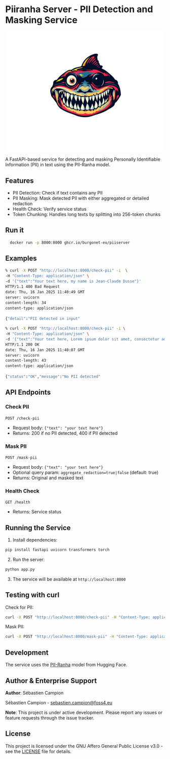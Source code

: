 # Piiranha Server - PII Detection and Masking Service

![PII-Ranha Logo](logo.png)


A FastAPI-based service for detecting and masking Personally Identifiable Information (PII) in text using the PII-Ranha model.

## Features

- PII Detection: Check if text contains any PII
- PII Masking: Mask detected PII with either aggregated or detailed redaction
- Health Check: Verify service status
- Token Chunking: Handles long texts by splitting into 256-token chunks

## Run it 

```bash
  docker run -p 8000:8000 ghcr.io/burgonet-eu/piiserver
```

## Examples

```bash
% curl -X POST "http://localhost:8000/check-pii" -i  \
-H "Content-Type: application/json" \
-d '{"text":"Your text here, my name is Jean-Claude Dusse"}'
HTTP/1.1 400 Bad Request
date: Thu, 16 Jan 2025 11:40:49 GMT
server: uvicorn
content-length: 34
content-type: application/json

{"detail":"PII detected in input"
```
```bash
% curl -X POST "http://localhost:8000/check-pii" -i \
-H "Content-Type: application/json" \
-d '{"text":"Your text here, Lorem ipsum dolor sit amet, consectetur adipiscing elit"}'
HTTP/1.1 200 OK
date: Thu, 16 Jan 2025 11:40:07 GMT
server: uvicorn
content-length: 43
content-type: application/json

{"status":"OK","message":"No PII detected"
```



## API Endpoints

### Check PII
`POST /check-pii`
- Request body: `{"text": "your text here"}`
- Returns: 200 if no PII detected, 400 if PII detected

### Mask PII
`POST /mask-pii`
- Request body: `{"text": "your text here"}`
- Optional query param: `aggregate_redaction=true|false` (default: true)
- Returns: Original and masked text

### Health Check
`GET /health`
- Returns: Service status

## Running the Service

1. Install dependencies:
```bash
pip install fastapi uvicorn transformers torch
```

2. Run the server:
```bash
python app.py
```

3. The service will be available at `http://localhost:8000`

## Testing with curl

Check for PII:
```bash
curl -X POST "http://localhost:8000/check-pii" -H "Content-Type: application/json" -d '{"text":"Your text here"}'
```

Mask PII:
```bash
curl -X POST "http://localhost:8000/mask-pii" -H "Content-Type: application/json" -d '{"text":"Your text here"}'
```

## Development

The service uses the [PII-Ranha](https://huggingface.co/iiiorg/piiranha-v1-detect-personal-information) model from Hugging Face.


## Author & Enterprise Support

**Author**: Sébastien Campion 

Sébastien Campion - sebastien.campion@foss4.eu

**Note**: This project is under active development. Please report any issues or feature requests through the issue tracker.

## License

This project is licensed under the GNU Affero General Public License v3.0 - see the [LICENSE](LICENSE) file for details.
